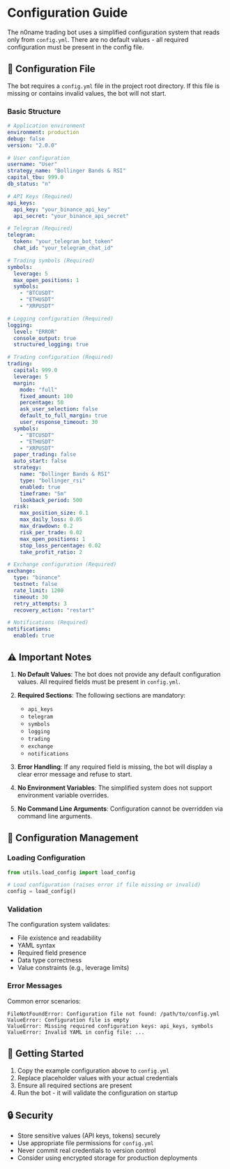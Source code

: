 # Configuration Guide

The n0name trading bot uses a simplified configuration system that reads only from `config.yml`. There are no default values - all required configuration must be present in the config file.

## 📁 Configuration File

The bot requires a `config.yml` file in the project root directory. If this file is missing or contains invalid values, the bot will not start.

### Basic Structure

```yaml
# Application environment
environment: production
debug: false
version: "2.0.0"

# User configuration
username: "User"
strategy_name: "Bollinger Bands & RSI"
capital_tbu: 999.0
db_status: "n"

# API Keys (Required)
api_keys:
  api_key: "your_binance_api_key"
  api_secret: "your_binance_api_secret"

# Telegram (Required)
telegram:
  token: "your_telegram_bot_token"
  chat_id: "your_telegram_chat_id"

# Trading symbols (Required)
symbols:
  leverage: 5
  max_open_positions: 1
  symbols:
    - "BTCUSDT"
    - "ETHUSDT"
    - "XRPUSDT"

# Logging configuration (Required)
logging:
  level: "ERROR"
  console_output: true
  structured_logging: true

# Trading configuration (Required)
trading:
  capital: 999.0
  leverage: 5
  margin:
    mode: "full"
    fixed_amount: 100
    percentage: 50
    ask_user_selection: false
    default_to_full_margin: true
    user_response_timeout: 30
  symbols:
    - "BTCUSDT"
    - "ETHUSDT"
    - "XRPUSDT"
  paper_trading: false
  auto_start: false
  strategy:
    name: "Bollinger Bands & RSI"
    type: "bollinger_rsi"
    enabled: true
    timeframe: "5m"
    lookback_period: 500
  risk:
    max_position_size: 0.1
    max_daily_loss: 0.05
    max_drawdown: 0.2
    risk_per_trade: 0.02
    max_open_positions: 1
    stop_loss_percentage: 0.02
    take_profit_ratio: 2

# Exchange configuration (Required)
exchange:
  type: "binance"
  testnet: false
  rate_limit: 1200
  timeout: 30
  retry_attempts: 3
  recovery_action: "restart"

# Notifications (Required)
notifications:
  enabled: true
```

## ⚠️ Important Notes

1. **No Default Values**: The bot does not provide any default configuration values. All required fields must be present in `config.yml`.

2. **Required Sections**: The following sections are mandatory:
   - `api_keys`
   - `telegram`
   - `symbols`
   - `logging`
   - `trading`
   - `exchange`
   - `notifications`

3. **Error Handling**: If any required field is missing, the bot will display a clear error message and refuse to start.

4. **No Environment Variables**: The simplified system does not support environment variable overrides.

5. **No Command Line Arguments**: Configuration cannot be overridden via command line arguments.

## 🔧 Configuration Management

### Loading Configuration

```python
from utils.load_config import load_config

# Load configuration (raises error if file missing or invalid)
config = load_config()
```

### Validation

The configuration system validates:
- File existence and readability
- YAML syntax
- Required field presence
- Data type correctness
- Value constraints (e.g., leverage limits)

### Error Messages

Common error scenarios:

```
FileNotFoundError: Configuration file not found: /path/to/config.yml
ValueError: Configuration file is empty
ValueError: Missing required configuration keys: api_keys, symbols
ValueError: Invalid YAML in config file: ...
```

## 🚀 Getting Started

1. Copy the example configuration above to `config.yml`
2. Replace placeholder values with your actual credentials
3. Ensure all required sections are present
4. Run the bot - it will validate the configuration on startup

## 🔒 Security

- Store sensitive values (API keys, tokens) securely
- Use appropriate file permissions for `config.yml`
- Never commit real credentials to version control
- Consider using encrypted storage for production deployments 